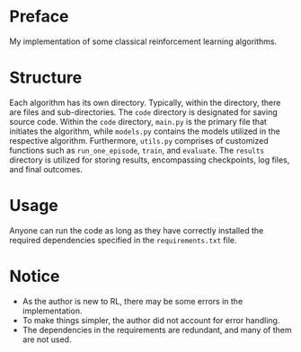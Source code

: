 # Preface

My implementation of some classical reinforcement learning algorithms.

# Structure

Each algorithm has its own directory. Typically, within the directory, there are files and sub-directories. The `code` directory is designated for saving source code. Within the `code` directory, `main.py` is the primary file that initiates the algorithm, while `models.py` contains the models utilized in the respective algorithm. Furthermore, `utils.py` comprises of customized functions such as `run_one_episode`, `train`, and `evaluate`. The `results` directory is utilized for storing results, encompassing checkpoints, log files, and final outcomes.

# Usage

Anyone can run the code as long as they have correctly installed the required dependencies specified in the `requirements.txt` file.

# Notice

+ As the author is new to RL, there may be some errors in the implementation.
+ To make things simpler, the author did not account for error handling.
+ The dependencies in the requirements are redundant, and many of them are not used.